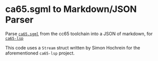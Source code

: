 # ca65.sgml to Markdown/JSON Parser
Parse [`ca65.sgml`](https://github.com/cc65/cc65/blob/master/doc/ca65.sgml) from the cc65 toolchain into a JSON of markdown, for [`ca65-lsp`](https://github.com/simonhochrein/ca65-lsp)

This code uses a `Stream` struct written by Simon Hochrein for the aforementioned `ca65-lsp` project.

